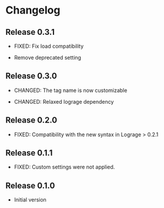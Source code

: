 # Changelog

## Release 0.3.1

- FIXED: Fix load compatibility

- Remove deprecated setting

## Release 0.3.0

- CHANGED: The tag name is now customizable

- CHANGED: Relaxed lograge dependency

## Release 0.2.0

- FIXED: Compatibility with the new syntax in Lograge > 0.2.1

## Release 0.1.1

- FIXED: Custom settings were not applied.

## Release 0.1.0

- Initial version
